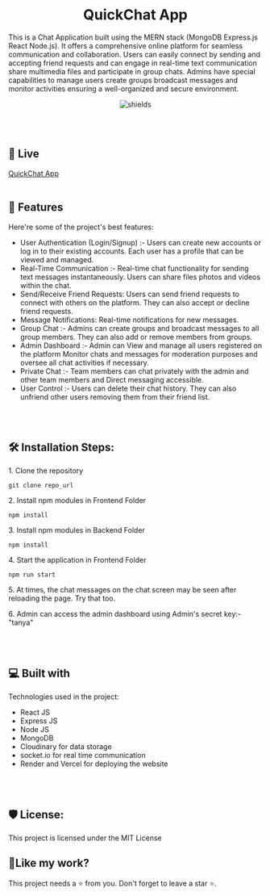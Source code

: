 <h1 align="center" id="title">QuickChat App</h1>

<p id="description">This is a Chat Application built using the MERN stack (MongoDB Express.js React Node.js). It offers a comprehensive online platform for seamless communication and collaboration. Users can easily connect by sending and accepting friend requests and can engage in real-time text communication share multimedia files and participate in group chats. Admins have special capabilities to manage users create groups broadcast messages and monitor activities ensuring a well-organized and secure environment.</p>

<p align="center"><img src="https://img.shields.io/badge/License-MIT-green" alt="shields"></p>

<br></br>

<h2>🚀 Live</h2>

[QuickChat App](https://quick-chat-app-w473-lqa3ah14b-tanya13agarwals-projects.vercel.app/)
<br></br>
  
<h2>🧐 Features</h2>

Here're some of the project's best features:

*   User Authentication (Login/Signup) :- Users can create new accounts or log in to their existing accounts. Each user has a profile that can be viewed and managed.
*   Real-Time Communication :- Real-time chat functionality for sending text messages instantaneously. Users can share files photos and videos within the chat.
*   Send/Receive Friend Requests: Users can send friend requests to connect with others on the platform. They can also accept or decline friend requests.
*   Message Notifications: Real-time notifications for new messages.
*   Group Chat :- Admins can create groups and broadcast messages to all group members. They can also add or remove members from groups.
*   Admin Dashboard :- Admin can View and manage all users registered on the platform Monitor chats and messages for moderation purposes and oversee all chat activities if necessary.
*   Private Chat :- Team members can chat privately with the admin and other team members and Direct messaging accessible.
*   User Control :- Users can delete their chat history. They can also unfriend other users removing them from their friend list.


<br></br>

<h2>🛠️ Installation Steps:</h2>

<p>1. Clone the repository</p>

```
git clone repo_url
```

<p>2. Install npm modules in Frontend Folder</p>

```
npm install
```

<p>3. Install npm modules in Backend Folder</p>

```
npm install
```

<p>4. Start the application in Frontend Folder</p>

```
npm run start
```

<p>5. At times, the chat messages on the chat screen may be seen after reloading the page. Try that too. </p>
<p>6. Admin can access the admin dashboard using Admin's secret key:- "tanya" </p>


<br></br>

<h2>💻 Built with</h2>

Technologies used in the project:

*   React JS
*   Express JS
*   Node JS
*   MongoDB
*   Cloudinary for data storage
*   socket.io for real time communication
*   Render and Vercel for deploying the website

<br></br>
<h2>🛡️ License:</h2>

This project is licensed under the MIT License

<h2>💖Like my work?</h2>

This project needs a ⭐️ from you. Don't forget to leave a star ⭐️.

